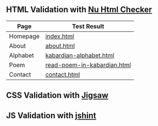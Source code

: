 ## HTML Validation with [Nu Html Checker](https://validator.w3.org/nu/)

<table>
<thead>
  <tr>
    <th>Page</th>
    <th>Test Result</th>
  </tr>
</thead>
<tbody>
  <tr>
    <td>Homepage</td>
    <td><a href="https://validator.w3.org/nu/?doc=https%3A%2F%2Fkkumyk.github.io%2Fcircassian-language%2Findex.html">index.html</a></td>
  </tr>
  <tr>
    <td>About</td>
    <td><a href="https://validator.w3.org/nu/?doc=https%3A%2F%2Fkkumyk.github.io%2Fcircassian-language%2Fabout.html">about.html</a></td>
  </tr>
  <tr>
    <td>Alphabet</td>
    <td><a href="https://validator.w3.org/nu/?doc=https%3A%2F%2Fkkumyk.github.io%2Fcircassian-language%2Fkabardian-alphabet.html">kabardian-alphabet.html</a></td>
  </tr>
  <tr>
    <td>Poem</td>
    <td><a href="https://validator.w3.org/nu/?doc=https%3A%2F%2Fkkumyk.github.io%2Fcircassian-language%2Fread-poem-in-kabardian.html">read-poem-in-kabardian.html</a></td>
  </tr>
  <tr>
    <td>Contact</td>
    <td><a href="https://validator.w3.org/nu/?doc=https%3A%2F%2Fkkumyk.github.io%2Fcircassian-language%2Fcontact.html">contact.html</a></td>
  </tr>
</tbody>
</table>




## CSS Validation with [Jigsaw](https://jigsaw.w3.org/css-validator/)
<!-- https://jigsaw.w3.org/css-validator/validator?uri=https%3A%2F%2Fkkumyk.github.io%2Fcircassian-language%2Fread-poem-in-kabardian.html&profile=css3svg&usermedium=all&warning=1&vextwarning=&lang=en
https://jigsaw.w3.org/css-validator/validator?uri=https%3A%2F%2Fkkumyk.github.io%2Fcircassian-language%2Fkabardian-alphabet.html&profile=css3svg&usermedium=all&warning=1&vextwarning=&lang=en -->


<!-- https://jigsaw.w3.org/css-validator/validator?uri=https%3A%2F%2Fkkumyk.github.io%2Fcircassian-language%2Findex.html&profile=css3svg&usermedium=all&warning=1&vextwarning=&lang=en
https://jigsaw.w3.org/css-validator/validator?uri=https%3A%2F%2Fkkumyk.github.io%2Fcircassian-language%2Fabout.html&profile=css3svg&usermedium=all&warning=1&vextwarning=&lang=en
https://jigsaw.w3.org/css-validator/validator?uri=https%3A%2F%2Fkkumyk.github.io%2Fcircassian-language%2Fcontact.html&profile=css3svg&usermedium=all&warning=1&vextwarning=&lang=en -->


## JS Validation with [jshint](https://jshint.com/)


